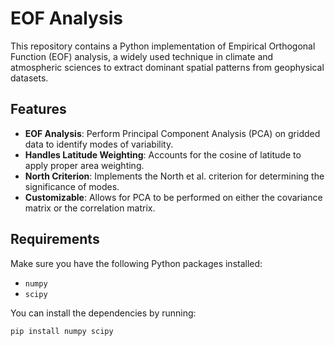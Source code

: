 # EOF Analysis

This repository contains a Python implementation of Empirical Orthogonal Function (EOF) analysis, a widely used technique in climate and atmospheric sciences to extract dominant spatial patterns from geophysical datasets.

## Features
- **EOF Analysis**: Perform Principal Component Analysis (PCA) on gridded data to identify modes of variability.
- **Handles Latitude Weighting**: Accounts for the cosine of latitude to apply proper area weighting.
- **North Criterion**: Implements the North et al. criterion for determining the significance of modes.
- **Customizable**: Allows for PCA to be performed on either the covariance matrix or the correlation matrix.

## Requirements

Make sure you have the following Python packages installed:

- `numpy`
- `scipy`

You can install the dependencies by running:

```bash
pip install numpy scipy



